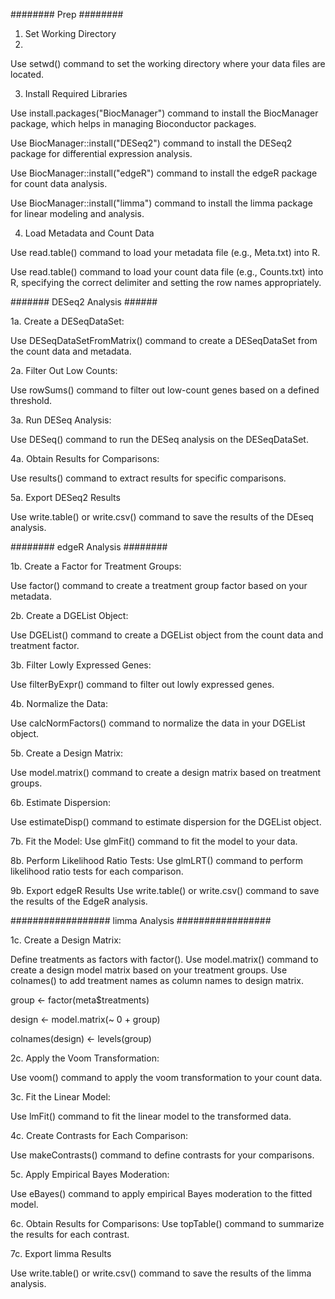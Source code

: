 ######## Prep ########
1. Set Working Directory
2. 
Use setwd() command to set the working directory where your data files are located.

3. Install Required Libraries
   
Use install.packages("BiocManager") command to install the BiocManager package, which helps in managing Bioconductor packages.

Use BiocManager::install("DESeq2") command to install the DESeq2 package for differential expression analysis.

Use BiocManager::install("edgeR") command to install the edgeR package for count data analysis.

Use BiocManager::install("limma") command to install the limma package for linear modeling and analysis.



4. Load Metadata and Count Data


Use read.table() command to load your metadata file (e.g., Meta.txt) into R.

Use read.table() command to load your count data file (e.g., Counts.txt) into R, specifying the correct delimiter and setting the row names appropriately.



####### DESeq2 Analysis ######

1a. Create a DESeqDataSet:

Use DESeqDataSetFromMatrix() command to create a DESeqDataSet from the count data and metadata.


2a. Filter Out Low Counts:

Use rowSums() command to filter out low-count genes based on a defined threshold.


3a. Run DESeq Analysis:

Use DESeq() command to run the DESeq analysis on the DESeqDataSet.


4a. Obtain Results for Comparisons:

Use results() command to extract results for specific comparisons.


5a. Export DESeq2 Results


Use write.table() or write.csv() command to save the results of the DEseq analysis.


######## edgeR Analysis ########


1b. Create a Factor for Treatment Groups:

Use factor() command to create a treatment group factor based on your metadata.


2b. Create a DGEList Object:

Use DGEList() command to create a DGEList object from the count data and treatment factor.


3b. Filter Lowly Expressed Genes:

Use filterByExpr() command to filter out lowly expressed genes.


4b. Normalize the Data:

Use calcNormFactors() command to normalize the data in your DGEList object.


5b. Create a Design Matrix:

Use model.matrix() command to create a design matrix based on treatment groups.


6b. Estimate Dispersion:

Use estimateDisp() command to estimate dispersion for the DGEList object.


7b. Fit the Model:
Use glmFit() command to fit the model to your data.


8b. Perform Likelihood Ratio Tests:
Use glmLRT() command to perform likelihood ratio tests for each comparison.


9b. Export edgeR Results
Use write.table() or write.csv() command to save the results of the EdgeR analysis.


################## limma Analysis #################

1c. Create a Design Matrix:

Define treatments as factors with factor(). 
Use model.matrix() command to create a design model matrix based on your treatment groups. 
Use colnames() to add treatment names as column names to design matrix.


group <- factor(meta$treatments)

design <- model.matrix(~ 0 + group)

colnames(design) <- levels(group)


2c. Apply the Voom Transformation:

Use voom() command to apply the voom transformation to your count data.


3c. Fit the Linear Model:

Use lmFit() command to fit the linear model to the transformed data.


4c. Create Contrasts for Each Comparison:

Use makeContrasts() command to define contrasts for your comparisons.


5c. Apply Empirical Bayes Moderation:

Use eBayes() command to apply empirical Bayes moderation to the fitted model.

6c. Obtain Results for Comparisons:
Use topTable() command to summarize the results for each contrast.

7c. Export limma Results

Use write.table() or write.csv() command to save the results of the limma analysis.
